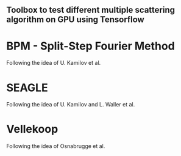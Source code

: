 ## Toolbox to test different multiple scattering algorithm on GPU using Tensorflow

# BPM - Split-Step Fourier Method
Following the idea of U. Kamilov et al. 

# SEAGLE
Following the idea of U. Kamilov and L. Waller et al. 

# Vellekoop 
Following the idea of Osnabrugge et al. 


